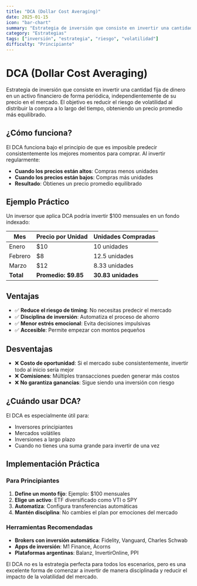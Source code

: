 ```yaml
---
title: "DCA (Dollar Cost Averaging)"
date: 2025-01-15
icon: "bar-chart"
summary: "Estrategia de inversión que consiste en invertir una cantidad fija de dinero en un activo financiero de forma periódica, independientemente de su precio en el mercado."
category: "Estrategias"
tags: ["inversión", "estrategia", "riesgo", "volatilidad"]
difficulty: "Principiante"
---
```


# DCA (Dollar Cost Averaging)

Estrategia de inversión que consiste en invertir una cantidad fija de dinero en un activo financiero de forma periódica, independientemente de su precio en el mercado. El objetivo es reducir el riesgo de volatilidad al distribuir la compra a lo largo del tiempo, obteniendo un precio promedio más equilibrado.

## ¿Cómo funciona?

El DCA funciona bajo el principio de que es imposible predecir consistentemente los mejores momentos para comprar. Al invertir regularmente:

- **Cuando los precios están altos**: Compras menos unidades
- **Cuando los precios están bajos**: Compras más unidades
- **Resultado**: Obtienes un precio promedio equilibrado

## Ejemplo Práctico

Un inversor que aplica DCA podría invertir $100 mensuales en un fondo indexado:

| Mes | Precio por Unidad | Unidades Compradas |
|-----|-------------------|-------------------|
| Enero | $10 | 10 unidades |
| Febrero | $8 | 12.5 unidades |
| Marzo | $12 | 8.33 unidades |
| **Total** | **Promedio: $9.85** | **30.83 unidades** |

## Ventajas

- ✅ **Reduce el riesgo de timing**: No necesitas predecir el mercado
- ✅ **Disciplina de inversión**: Automatiza el proceso de ahorro
- ✅ **Menor estrés emocional**: Evita decisiones impulsivas
- ✅ **Accesible**: Permite empezar con montos pequeños

## Desventajas

- ❌ **Costo de oportunidad**: Si el mercado sube consistentemente, invertir todo al inicio sería mejor
- ❌ **Comisiones**: Múltiples transacciones pueden generar más costos
- ❌ **No garantiza ganancias**: Sigue siendo una inversión con riesgo

## ¿Cuándo usar DCA?

El DCA es especialmente útil para:
- Inversores principiantes
- Mercados volátiles
- Inversiones a largo plazo
- Cuando no tienes una suma grande para invertir de una vez

## Implementación Práctica

### Para Principiantes
1. **Define un monto fijo**: Ejemplo: $100 mensuales
2. **Elige un activo**: ETF diversificado como VTI o SPY
3. **Automatiza**: Configura transferencias automáticas
4. **Mantén disciplina**: No cambies el plan por emociones del mercado

### Herramientas Recomendadas
- **Brokers con inversión automática**: Fidelity, Vanguard, Charles Schwab
- **Apps de inversión**: M1 Finance, Acorns
- **Plataformas argentinas**: Balanz, InvertirOnline, PPI

El DCA no es la estrategia perfecta para todos los escenarios, pero es una excelente forma de comenzar a invertir de manera disciplinada y reducir el impacto de la volatilidad del mercado. 